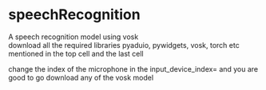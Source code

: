 # speechRecognition
A speech recognition model using vosk <br>
download all the required libraries 
pyaduio, pywidgets, vosk, torch etc mentioned in the top cell and the last cell<br> 

change the index of the microphone in the input_device_index=<your input microphone index>
and you are good to go
download any of the vosk model 
